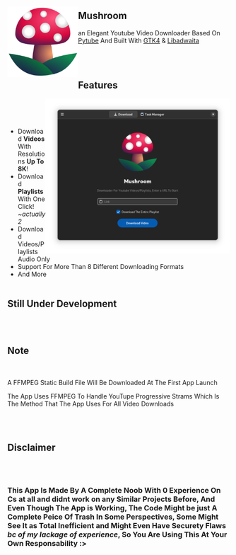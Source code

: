 <img src="https://raw.githubusercontent.com/azab246/Mushroom/Main/src/res/Mushroom.svg" align="left" height="160px" vspace="20px">

## Mushroom 

an Elegant Youtube Video Downloader Based On [Pytube](https://github.com/pytube/pytube) And Built With [GTK4](https://github.com/GNOME/pygobject) & [Libadwaita](https://gitlab.gnome.org/GNOME/libadwaita)
<br><br><br><br>

## Features
<img src="https://raw.githubusercontent.com/azab246/Mushroom/Main/Screenshots/01-dark-prealpha.png" height="350px" align="right">
<br><br><br>

- Download __Videos__ With Resolutions __Up To 8K__!
- Download __Playlists__ With One Click! _~actually 2_
- Download Videos/Playlists Audio Only
- Support For More Than 8 Different Downloading Formats
- And More
<br><br>
## Still Under Development
<br><br>
## Note
<br><br>
A FFMPEG Static Build File Will Be Downloaded At The First App Launch

The App Uses FFMPEG To Handle YouTupe Progressive Strams Which Is The Method That The App Uses For All Video Downloads

<br><br>
## Disclaimer
<br><br>

### This App Is Made By A __Complete Noob__ With 0 Experience On Cs at all and didnt work on any Similar Projects Before, __And Even Though The App is Working__, The Code Might be just A Complete Peice Of Trash In Some Perspectives, Some Might See It as  Total Inefficient and Might Even Have Securety Flaws _bc of my lackage of experience_, So You Are Using This At __Your Own Responsability__ :>

